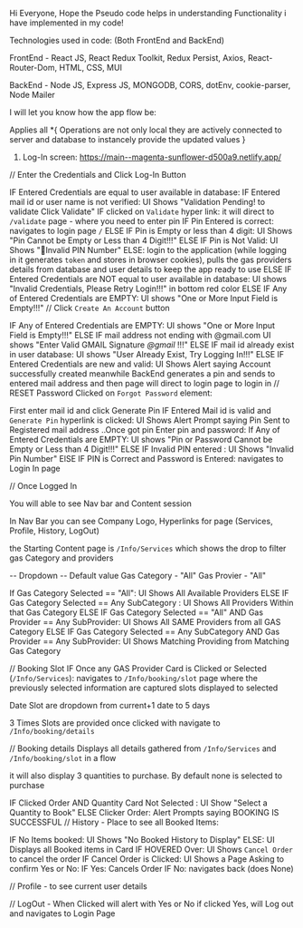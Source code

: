 Hi Everyone, Hope the Pseudo code helps in understanding Functionality i have implemented in my code!

Technologies used in code: (Both FrontEnd and BackEnd)

FrontEnd - React JS, React Redux Toolkit, Redux Persist, Axios, React-Router-Dom, HTML, CSS, MUI

BackEnd - Node JS, Express JS, MONGODB, CORS, dotEnv, cookie-parser, Node Mailer

I will let you know how the app flow be:

Applies all
*{
Operations are not only local they are actively connected to server and database to instancely provide the updated values
}

1. Log-In screen:
   https://main--magenta-sunflower-d500a9.netlify.app/

// Enter the Credentials and Click Log-In Button

IF Entered Credentials are equal to user available in database:
IF Entered mail id or user name is not verified:
UI Shows "Validation Pending! to validate Click Validate"
IF clicked on `Validate` hyper link:
it will direct to `/validate` page - where you need to enter pin
IF Pin Entered is correct:
navigates to login page `/`
ELSE IF Pin is Empty or less than 4 digit:
UI Shows "Pin Cannot be Empty or Less than 4 Digit!!!"
ELSE IF Pin is Not Valid:
UI Shows "Invalid PIN Number"
ELSE:
login to the application (while logging in it generates `token` and stores in browser cookies), pulls the gas providers details from database and user details to keep the app
ready to use
ELSE IF Entered Credentials are NOT equal to user available in database:
UI shows "Invalid Credentials, Please Retry Login!!!" in bottom red color
ELSE IF Any of Entered Credentials are EMPTY:
UI shows "One or More Input Field is Empty!!!"
// Click `Create An Account` button

IF Any of Entered Credentials are EMPTY:
UI shows "One or More Input Field is Empty!!!"
ELSE IF mail address not ending with @gmail.com
UI shows "Enter Valid GMAIL Signature _@gmail_ !!!"
ELSE IF mail id already exist in user database:
UI shows "User Already Exist, Try Logging In!!!"
ELSE IF Entered Credentials are new and valid:
UI Shows Alert saying Account successfully created meanwhile
BackEnd generates a pin and sends to entered mail address and then page will direct to login
page to login in
// RESET Password
Clicked on `Forgot Password` element:

First enter mail id and click Generate Pin
IF Entered Mail id is valid and `Generate Pin` hyperlink is clicked:
UI Shows Alert Prompt saying Pin Sent to Registered mail address
..Once got pin Enter pin and password:
If Any of Entered Credentials are EMPTY:
UI shows "Pin or Password Cannot be Empty or Less than 4 Digit!!!"
ELSE IF Invalid PIN entered :
UI Shows "Invalid Pin Number"
ElSE IF PIN is Correct and Password is Entered:
navigates to Login In page

// Once Logged In

You will able to see Nav bar and Content session

In Nav Bar you can see Company Logo, Hyperlinks for page (Services, Profile, History, LogOut)

the Starting Content page is `/Info/Services` which shows the drop to filter gas Category and providers

-- Dropdown --
Default value
Gas Category - "All"
Gas Provier - "All"

If Gas Category Selected == "All":
UI Shows All Available Providers
ELSE IF Gas Category Selected == Any SubCategory :
UI Shows All Providers Within that Gas Category
ELSE IF Gas Category Selected == "All" AND Gas Provider == Any SubProvider:
UI Shows All SAME Providers from all GAS Category
ELSE IF Gas Category Selected == Any SubCategory AND Gas Provider == Any SubProvider:
UI Shows Matching Providing from Matching Gas Category

// Booking Slot
IF Once any GAS Provider Card is Clicked or Selected (`/Info/Services`):
navigates to `/Info/booking/slot` page where the previously selected information are captured
slots displayed to selected

Date Slot are dropdown from current+1 date to 5 days

3 Times Slots are provided once clicked with navigate to `/Info/booking/details`

// Booking details
Displays all details gathered from `/Info/Services` and `/Info/booking/slot` in a flow

it will also display 3 quantities to purchase. By default none is selected to purchase

IF Clicked Order AND Quantity Card Not Selected :
UI Show "Select a Quantity to Book"
ELSE Clicker Order:
Alert Prompts saying BOOKING IS SUCCESSFUL
// History - Place to see all Booked Items:

IF No Items booked:
UI Shows "No Booked History to Display"
ELSE:
UI Displays all Booked items in Card
IF HOVERED Over:
UI Shows `Cancel Order` to cancel the order
IF Cancel Order is Clicked:
UI Shows a Page Asking to confirm Yes or No:
IF Yes:
Cancels Order
IF No:
navigates back (does None)

// Profile - to see current user details

// LogOut - When Clicked will alert with Yes or No if clicked Yes, will Log out and navigates to
Login Page
